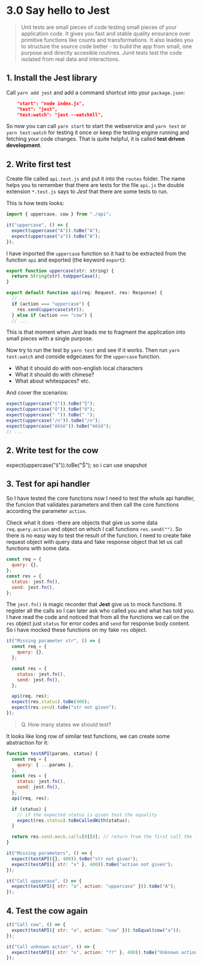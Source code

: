 # 3.0 Say hello to Jest

> Unit tests are small pieces of code testing small pieces of your application code.
> It gives you fast and stable quality ensurance over primitive functions like counts and transformations.
> It also leades you to structure the source code better - to build the app from small, one purpose and directly accesible routines.
> Junit tests test the code isolated from real data and interactions.

## 1. Install the Jest library

Call `yarn add jest` and add a command shortcut into your `package.json`:

```json
    "start": "node index.js",
    "test": "jest",
    "test:watch": "jest --watchAll",
```

So now you can call `yarn start` to start the webservice and `yarn test` or `yarn test:watch` for testing it once or keep the testing engine running and fetching your code changes. That is quite helpful, it is called **test driven development**.

## 2. Write first test

Create file called `api.test.js` and put it into the `routes` folder. The name helps you to remember that there are tests for the file `api.js` the double extension `*.test.js` says to _Jest_ that there are some tests to run.

This is how tests looks:

```javascript
import { uppercase, cow } from "./api";

it("uppercase", () => {
  expect(uppercase("A")).toBe("A");
  expect(uppercase("a")).toBe("A");
});
```

I have imported the `uppercase` function so it had to be extracted from the function `api` and exported (the keyword `export`):

```javascript
export function uppercase(str: string) {
  return String(str).toUpperCase();
}

export default function api(req: Request, res: Response) {
  // ...
  if (action === "uppercase") {
    res.send(uppercase(str));
  } else if (action === "cow") {
  // ...
```

This is that moment when _Jest_ leads me to fragment the application into small pieces with a single purpose.

Now try to run the test by `yarn test` and see if it works. Then run `yarn test:watch` and conside edgecases for the `uppercase` function.

- What it should do with non-english local characters
- What it should do with chinese?
- What about whitespaces? etc.

And cover the scenarios:

```javascript
expect(uppercase("š")).toBe("Š");
expect(uppercase("ů")).toBe("Ú");
expect(uppercase(" ")).toBe(" ");
expect(uppercase("/n")).toBe("/n");
expect(uppercase("ěěšě")).toBe("ěěšě");
// ...
```

## 2. Write test for the cow

expect(uppercase("š")).toBe("Š"); so i can use snapshot

## 3. Test for api handler

So I have tested the core functions now I need to test the whole api handler, the funcion that validates parameters and then call the core functions according the parameter `action`.

Check what it does -there are objects that give us some data `req.query.action` and object on which I call functions `res.send("")`. So there is no easy way to test the result of the function. I need to create fake request object with query data and fake response object that let us call functions with some data.

```js
const req = {
  query: {},
};
const res = {
  status: jest.fn(),
  send: jest.fn(),
};
```

The `jest.fn()` is magic recorder that **Jest** give us to mock functions. It register all the calls so I can later ask who called you and what has told you. I have read the code and noticed that from all the functions we call on the `res` object just `status` for error codes and `send` for response body content. So i have mocked these functions on my fake `res` object.

```js
it("Missing parameter str", () => {
  const req = {
    query: {},
  };

  const res = {
    status: jest.fn(),
    send: jest.fn(),
  };

  api(req, res);
  expect(res.status).toBe(400);
  expect(res.send).toBe("str not given");
});
```

> Q. How many states we should test?

It looks like long row of similar test functions, we can create some abstraction for it:

```js
function testAPI(params, status) {
  const req = {
    query: { ...params },
  };
  const res = {
    status: jest.fn(),
    send: jest.fn(),
  };
  api(req, res);

  if (status) {
    // if the expected status is given test the equality
    expect(res.status).toBeCalledWith(status);
  }

  return res.send.mock.calls[0][0]; // return from the first call the first parameter of the function `send`
}

it("Missing parameters", () => {
  expect(testAPI({}, 400)).toBe("str not given");
  expect(testAPI({ str: "x" }, 400)).toBe("action not given");
});

it("Call uppercase", () => {
  expect(testAPI({ str: "a", action: "uppercase" })).toBe("A");
});
```

## 4. Test the cow again

```js
it("Call cow", () => {
  expect(testAPI({ str: "a", action: "cow" })).toEqual(cow("a"));
});

it("Call unknown action", () => {
  expect(testAPI({ str: "x", action: "??" }, 400)).toBe("Unknown action '??'");
});
```
